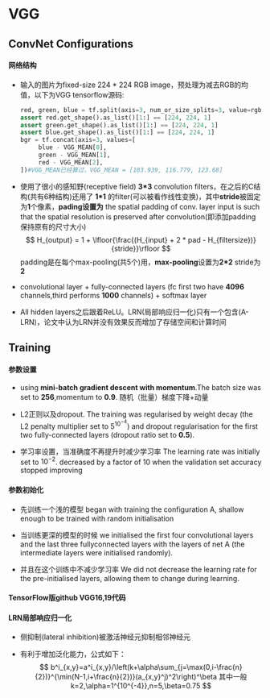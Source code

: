# VGG

## ConvNet Configurations

#### 网络结构

- 输入的图片为fixed-size 224 * 224 RGB image，预处理为减去RGB的均值，以下为VGG tensorflow源码:

  ```python
  red, green, blue = tf.split(axis=3, num_or_size_splits=3, value=rgb_scaled)
  assert red.get_shape().as_list()[1:] == [224, 224, 1]
  assert green.get_shape().as_list()[1:] == [224, 224, 1]
  assert blue.get_shape().as_list()[1:] == [224, 224, 1]
  bgr = tf.concat(axis=3, values=[
       blue - VGG_MEAN[0],
       green - VGG_MEAN[1],
       red - VGG_MEAN[2],
  ])#VGG_MEAN已经算过，VGG_MEAN = [103.939, 116.779, 123.68]
  ```

- 使用了很小的感知野(receptive field) **3*3**  convolution filters，在之后的C结构(共有6种结构)还用了 **1*1** 的filter(可以被看作线性变换)，其中**stride**被固定为**1**个像素，**pading设置为** the spatial padding of conv. layer input is such that the spatial resolution is preserved after convolution(即添加padding保持原有的尺寸大小) 
  $$
  H_{output} = 1 + \lfloor{\frac{(H_{input} + 2 * pad - H_{filtersize})}{stride}}\rfloor
  $$
  padding是在每个max-pooling(共5个)用，**max-pooling**设置为**2*2** stride为**2**

- convolutional layer + fully-connected layers (fc first two have **4096** channels,third performs **1000** channels) + softmax layer

- All hidden layers之后跟着ReLU。LRN(局部响应归一化)只有一个包含(A-LRN)，论文中认为LRN并没有效果反而增加了存储空间和计算时间

## Training

#### 参数设置
- using **mini-batch gradient descent with momentum**.The batch size was set to **256**,momentum to **0.9**. 随机（批量）梯度下降+动量

- L2正则以及dropout. The training was regularised by weight decay (the L2 penalty multiplier set to $5^{10^{-4}}$) and dropout regularisation for the first two fully-connected layers (dropout ratio set to **0.5**).

- 学习率设置，当准确度不再提升时减少学习率 The learning rate was initially set to $10^{−2}$. decreased by a factor of 10 when the validation set accuracy stopped improving
#### 参数初始化
- 先训练一个浅的模型 began with training the configuration A, shallow enough to be trained with random initialisation

- 当训练更深的模型的时候 we initialised the first four convolutional layers and the last three fullyconnected layers with the layers of net A (the intermediate layers were initialised randomly).

- 并且在这个训练中不减少学习率 We did not decrease the learning rate for the pre-initialised layers, allowing them to change during learning.

#### TensorFlow版github VGG16,19代码

#### LRN局部响应归一化

- 侧抑制(lateral inhibition)被激活神经元抑制相邻神经元

- 有利于增加泛化能力，公式如下：
  $$
  b^i_{x,y}=a^i_{x,y}/\left(k+\alpha\sum_{j=\max(0,i-\frac{n}{2})}^{\min(N-1,i+\frac{n}{2})}(a_{x,y}^j)^2\right)^\beta
  其中一般k=2,\alpha=1^{10^{-4}},n=5,\beta=0.75
  $$

